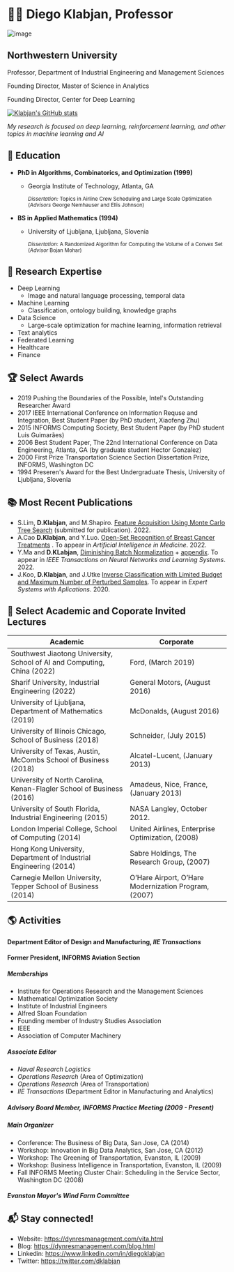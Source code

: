 # :man_teacher: Diego Klabjan, Professor

![image](https://user-images.githubusercontent.com/3346982/213776310-56ded8f1-66ef-4749-910a-525f39a122bd.jpeg)

## Northwestern University
Professor, Department of Industrial Engineering and Management Sciences	

Founding Director, Master of Science in Analytics

Founding Director, Center for Deep Learning

[![Klabjan's GitHub stats](https://github-readme-stats.vercel.app/api?username=wxhC3SC6OPm8M1HXboMy)](https://github.com/anuraghazra/github-readme-stats)

*My research is focused on deep learning, reinforcement learning, and other topics in machine learning and AI*

## :school: Education
- **PhD in Algorithms, Combinatorics, and Optimization (1999)**
	- Georgia Institute of Technology, Atlanta, GA
	
	   <sub> *Dissertation:* Topics in Airline Crew Scheduling and Large Scale Optimization (*Advisors* George Nemhauser and Ellis Johnson) </sub>
		 
- **BS in Applied Mathematics (1994)**
	- University of Ljubljana, Ljubljana, Slovenia
	
	  <sub> *Dissertation*: A Randomized Algorithm for Computing the Volume of a Convex Set (*Advisor* Bojan Mohar) </sub>

## :bookmark_tabs: Research Expertise
- Deep Learning
	- Image and natural language processing, temporal data
- Machine Learning
	- Classification, ontology building, knowledge graphs
- Data Science
	- Large-scale optimization for machine learning, information retrieval
- Text analytics
- Federated Learning
- Healthcare
- Finance

## :trophy: Select Awards
- 2019 Pushing the Boundaries of the Possible, Intel's Outstanding Researcher Award
- 2017 IEEE International Conference on Information Requse and Integration, Best Student Paper (by PhD student, Xiaofeng Zhu)
- 2015 INFORMS Computing Society, Best Student Paper (by PhD student Luis Guimarães)
- 2006 Best Student Paper, The 22nd International Conference on Data Engineering, Atlanta, GA (by graduate student Hector Gonzalez)
- 2000 First Prize Transportation Science Section Dissertation Prize, INFORMS, Washington DC
- 1994 Preseren's Award for the Best Undergraduate Thesis, University of Ljubljana, Slovenia

## :books: Most Recent Publications
- S.Lim, **D.Klabjan**, and M.Shapiro. [Feature Acquisition Using Monte Carlo Tree Search](https://dynresmanagement.com/uploads/3/5/2/7/35274584/feature_acquisition_mcts__1_.pdf) (submitted for publication). 2022.
- A.Cao **D.Klabjan**, and Y.Luo. [Open-Set Recognition of Breast Cancer Treatments](https://dynresmanagement.com/uploads/3/5/2/7/35274584/cancer-open_set-revised_2.pdf) . To appear in *Artificial Intelligence in Medicine*. 2022.
- Y.Ma and **D.KLabjan**, [Diminishing Batch Normalization](https://dynresmanagement.com/uploads/3/5/2/7/35274584/bn_analysis.pdf) + [appendix](https://dynresmanagement.com/uploads/3/5/2/7/35274584/analysisbn_appendix.pdf). To appear in *IEEE Transactions on Neural Networks and Learning Systems*. 2022.
- J.Koo, **D.Klabjan**, and J.Utke [Inverse Classification with Limited Budget and Maximum Number of Perturbed Samples](https://dynresmanagement.com/uploads/3/5/2/7/35274584/inverse_classification.pdf). To appear in *Expert Systems with Aplications*. 2020.

## :briefcase: Select Academic and Coporate Invited Lectures
| **Academic**| **Corporate** |
|-------------|---------------|
|Southwest Jiaotong University, School of AI and Computing, China (2022)|Ford, (March 2019)|
|Sharif University, Industrial Engineering (2022)|General Motors, (August 2016)|
|University of Ljubljana, Department of Mathematics (2019)|McDonalds, (August 2016)| 
|University of Illinois Chicago, School of Business (2018)|Schneider, (July 2015)|
|University of Texas, Austin, McCombs School of Business (2018)|Alcatel-Lucent, (January 2013)|
|University of North Carolina, Kenan-Flagler School of Business (2016)|Amadeus, Nice, France, (January 2013)|
|University of South Florida, Industrial Engineering (2015)|NASA Langley, October 2012.|FHWA, Freight & Carbon Footprint: Efforts to Enhance Supply Chain Sustainability, (September 2010)| 
|London Imperial College, School of Computing (2014)|United Airlines, Enterprise Optimization, (2008)|
|Hong Kong University, Department of Industrial Engineering (2014)|Sabre Holdings, The Research Group, (2007)|
|Carnegie Mellon University, Tepper School of Business (2014)|O’Hare Airport, O’Hare Modernization Program, (2007)|

## :earth_americas: Activities
#### Department Editor of Design and Manufacturing, *IIE Transactions*

#### Former President, INFORMS Aviation Section

##### Memberships
- Institute for Operations Research and the Management Sciences
- Mathematical Optimization Society
- Institute of Industrial Engineers
- Alfred Sloan Foundation
- Founding member of Industry Studies Association
- IEEE
- Association of Computer Machinery

##### Associate Editor
- *Naval Research Logistics*
- *Operations Research* (Area of Optimization)
- *Operations Research* (Area of Transportation)
- *IIE Transactions* (Department Editor in Manufacturing and Analytics)

##### Advisory Board Member, INFORMS Practice Meeting (2009 - Present)
##### Main Organizer
- Conference: The Business of Big Data, San Jose, CA (2014)
- Workshop: Innovation in Big Data Analytics, San Jose, CA (2012)
- Workshop: The Greening of Transportation, Evanston, IL (2009)
- Workshop: Business Intelligence in Transportation, Evanston, IL (2009)
- Fall INFORMS Meeting Cluster Chair: Scheduling in the Service Sector, Washington DC (2008)

##### Evanston Mayor's Wind Farm Committee

## :mailbox_with_mail: Stay connected!
- Website: https://dynresmanagement.com/vita.html
- Blog: https://dynresmanagement.com/blog.html
- Linkedin: https://www.linkedin.com/in/diegoklabjan
- Twitter: https://twitter.com/dklabjan
